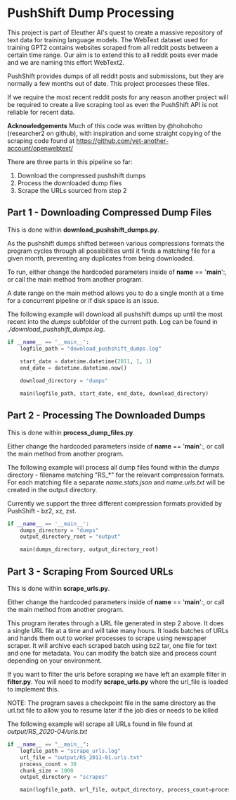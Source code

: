 # PushShift Dump Processing

This project is part of Eleuther AI's quest to create a massive repository of text data for training language models. The WebText dataset used for training GPT2 contains websites scraped from all reddit posts between a certain time range. Our aim is to extend this to all reddit posts ever made and we are naming this effort WebText2.

PushShift provides dumps of all reddit posts and submissions, but they are normally a few months out of date. This project processes these files. 

If we require the most recent reddit posts for any reason another project will be required to create a live scraping tool as even the PushShift API is not reliable for recent data.

**Acknowledgements**
Much of this code was written by @hohohoho (researcher2 on github), with inspiration and some straight copying of the scraping code found at https://github.com/yet-another-account/openwebtext/

There are three parts in this pipeline so far:

1. Download the compressed pushshift dumps
2. Process the downloaded dump files
3. Scrape the URLs sourced from step 2

## Part 1 - Downloading Compressed Dump Files

This is done within **download_pushshift_dumps.py**.

As the pushshift dumps shifted between various compressions formats the program cycles through all possibilities until it finds a matching file for a given month, preventing any duplicates from being downloaded.

To run, either change the hardcoded parameters inside of __name__ == '__main__':, or call the main method from another program. 

A date range on the main method allows you to do a single month at a time for a concurrent pipeline or if disk space is an issue.

The following example will download all pushshift dumps up until the most recent into the *dumps* subfolder of the current path. Log can be found in *./download_pushshift_dumps.log*.

```python
if __name__ == '__main__':
    logfile_path = "download_pushshift_dumps.log"
    
    start_date = datetime.datetime(2011, 1, 1)    
    end_date = datetime.datetime.now()

    download_directory = "dumps"

    main(logfile_path, start_date, end_date, download_directory) 
```
 

## Part 2 - Processing The Downloaded Dumps

This is done within **process_dump_files.py**.

Either change the hardcoded parameters inside of __name__ == '__main__':, or call the main method from another program. 

The following example will process all dump files found within the *dumps* directory - filename matching "RS_*" for the relevant compression formats. For each matching file a separate *name.stats.json* and *name.urls.txt* will be created in the output directory.

Currently we support the three different compression formats provided by PushShift - bz2, xz, zst.

```python
if __name__ == '__main__':
    dumps_directory = "dumps"
    output_directory_root = "output"

    main(dumps_directory, output_directory_root)
```

## Part 3 - Scraping From Sourced URLs

This is done within **scrape_urls.py**. 

Either change the hardcoded parameters inside of __name__ == '__main__':, or call the main method from another program.

This program iterates through a URL file generated in step 2 above. It does a single URL file at a time and will take many hours. It loads batches of URLs and hands them out to worker processes to scrape using newspaper scraper. It will archive each scraped batch using bz2 tar, one file for text and one for metadata. You can modify the batch size and process count depending on your environment.

If you want to filter the urls before scraping we have left an example filter in **filter.py**. You will need to modify **scrape_urls.py** where the url_file is loaded to implement this.

NOTE: The program saves a checkpoint file in the same directory as the url.txt file to allow you to resume later if the job dies or needs to be killed

The following example will scrape all URLs found in file found at *output/RS_2020-04/urls.txt*

```python
if __name__ == "__main__":
    logfile_path = "scrape_urls.log"
    url_file = "output/RS_2011-01.urls.txt"
    process_count = 30
    chunk_size = 1000
    output_directory = "scrapes"

    main(logfile_path, url_file, output_directory, process_count=process_count)
```